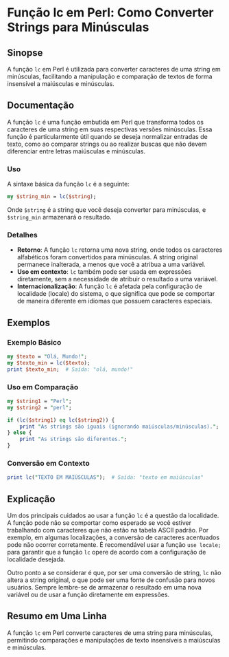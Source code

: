 <!--
Meta Description: # Função lc em Perl: Como Converter Strings para Minúsculas ## Sinopse A função `lc` em Perl é utilizada para converter caracteres de uma string em mi...
Meta Keywords: função, uma, que, perl, minúsculas
-->

# Função lc em Perl: Como Converter Strings para Minúsculas

## Sinopse
A função `lc` em Perl é utilizada para converter caracteres de uma string em minúsculas, facilitando a manipulação e comparação de textos de forma insensível a maiúsculas e minúsculas.

## Documentação
A função `lc` é uma função embutida em Perl que transforma todos os caracteres de uma string em suas respectivas versões minúsculas. Essa função é particularmente útil quando se deseja normalizar entradas de texto, como ao comparar strings ou ao realizar buscas que não devem diferenciar entre letras maiúsculas e minúsculas.

### Uso
A sintaxe básica da função `lc` é a seguinte:

```perl
my $string_min = lc($string);
```

Onde `$string` é a string que você deseja converter para minúsculas, e `$string_min` armazenará o resultado.

### Detalhes
- **Retorno**: A função `lc` retorna uma nova string, onde todos os caracteres alfabéticos foram convertidos para minúsculas. A string original permanece inalterada, a menos que você a atribua a uma variável.
- **Uso em contexto**: `lc` também pode ser usada em expressões diretamente, sem a necessidade de atribuir o resultado a uma variável.
- **Internacionalização**: A função `lc` é afetada pela configuração de localidade (locale) do sistema, o que significa que pode se comportar de maneira diferente em idiomas que possuem caracteres especiais.

## Exemplos
### Exemplo Básico
```perl
my $texto = "Olá, Mundo!";
my $texto_min = lc($texto);
print $texto_min;  # Saída: "olá, mundo!"
```

### Uso em Comparação
```perl
my $string1 = "Perl";
my $string2 = "perl";

if (lc($string1) eq lc($string2)) {
    print "As strings são iguais (ignorando maiúsculas/minúsculas).";
} else {
    print "As strings são diferentes.";
}
```

### Conversão em Contexto
```perl
print lc("TEXTO EM MAIÚSCULAS");  # Saída: "texto em maiúsculas"
```

## Explicação
Um dos principais cuidados ao usar a função `lc` é a questão da localidade. A função pode não se comportar como esperado se você estiver trabalhando com caracteres que não estão na tabela ASCII padrão. Por exemplo, em algumas localizações, a conversão de caracteres acentuados pode não ocorrer corretamente. É recomendável usar a função `use locale;` para garantir que a função `lc` opere de acordo com a configuração de localidade desejada.

Outro ponto a se considerar é que, por ser uma conversão de string, `lc` não altera a string original, o que pode ser uma fonte de confusão para novos usuários. Sempre lembre-se de armazenar o resultado em uma nova variável ou de usar a função diretamente em expressões.

## Resumo em Uma Linha
A função `lc` em Perl converte caracteres de uma string para minúsculas, permitindo comparações e manipulações de texto insensíveis a maiúsculas e minúsculas.